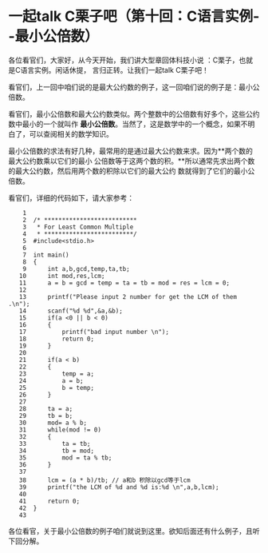 # 一起talk C栗子吧（第十回：C语言实例--最小公倍数）
   
各位看官们，大家好，从今天开始，我们讲大型章回体科技小说 ：C栗子，也就是C语言实例。闲话休提，
言归正转。让我们一起talk C栗子吧！  
  
看官们，上一回中咱们说的是最大公约数的例子，这一回咱们说的例子是：最小公倍数。 
   
看官们，最小公倍数和最大公约数类似。两个整数中的公倍数有好多个，这些公约数中最小的一个就叫作
**最小公倍数**。当然了，这是数学中的一个概念，如果不明白了，可以查阅相关的数学知识。 

最小公倍数的求法有好几种，最常用的是通过最大公约数来求。因为**两个数的最大公约数乘以它们的最小 
公倍数等于这两个数的积。**所以通常先求出两个数的最大公约数，然后用两个数的积除以它们的最大公约
数就得到了它们的最小公倍数。 
  
看官们，详细的代码如下，请大家参考：
 ```
     1	
     2	/* **************************
     3	 * For Least Common Multiple
     4	 * *************************/
     5	#include<stdio.h>
     6	
     7	int main()
     8	{
     9		int a,b,gcd,temp,ta,tb;
    10		int mod,res,lcm;
    11		a = b = gcd = temp = ta = tb = mod = res = lcm = 0;
    12	
    13		printf("Please input 2 number for get the LCM of them .\n");
    14		scanf("%d %d",&a,&b);
    15		if(a <0 || b < 0)
    16		{
    17			printf("bad input number \n");
    18			return 0;
    19		}
    20	
    21		if(a < b)
    22		{
    23			temp = a;
    24			a = b;
    25			b = temp;
    26		}
    27	
    28		ta = a;
    29		tb = b;
    30		mod= a % b;
    31		while(mod != 0)
    32		{
    33			ta = tb;
    34			tb = mod;
    35			mod = ta % tb;
    36		}
    37	
    38		lcm = (a * b)/tb; // a和b 积除以gcd等于lcm
    39		printf("the LCM of %d and %d is:%d \n",a,b,lcm);
    40	
    41		return 0;
    42	}
    43	
 ```

各位看官，关于最小公倍数的例子咱们就说到这里。欲知后面还有什么例子，且听下回分解。 
   
